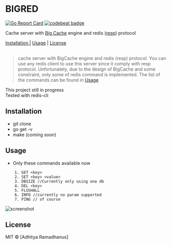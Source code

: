 # BIGRED

[![Go Report Card](https://goreportcard.com/badge/github.com/AdhityaRamadhanus/bigred)](https://goreportcard.com/report/github.com/AdhityaRamadhanus/bigred)  [![codebeat badge](https://codebeat.co/badges/07a83b1f-0cae-4ed9-8c56-67e526909798)](https://codebeat.co/projects/github-com-adhityaramadhanus-bigred-master)

Cache server with [Big Cache](https://github.com/allegro/bigcache) engine and redis ([resp](https://redis.io/topics/protocol)) protocol

<p>
  <a href="#installation">Installation |</a>
  <a href="#usage">Usage</a> |
  <a href="#licenses">License</a>
  <br><br>
  <blockquote>
	cache server with BigCache engine and redis (resp) protocol. You can use any redis client to use this server since it comply with resp protocol. Unfortunately, due to the design of BigCache and some constraint, only some of redis command is implemented. The list of the commands can be found in <a href="#usage">Usage</a>
  </blockquote>
  This project still in progress<br>
  Tested with redis-cli
</p>

Installation
------------
* git clone
* go get -v
* make (coming soon)

Usage
------------
* Only these commands available now
```
    1. GET <key>
    2. SET <key> <value>
    3. DBSIZE //Currently only using one db
    4. DEL <key>
    5. FLUSHALL
    6. INFO //currently no param supported
    7. PING // of course
```

![screenshot](https://cloud.githubusercontent.com/assets/5761975/23824951/5b5e9c2a-06b3-11e7-8e9c-c68dc4ff45f4.png)


License
----

MIT © [Adhitya Ramadhanus]

